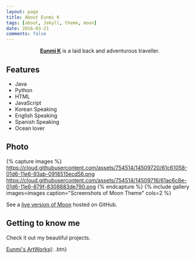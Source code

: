 ```yaml
---
layout: page
title: About Eunmi K
tags: [about, Jekyll, theme, moon]
date: 2016-03-21
comments: false
---
```

    
<center><a href="https://eunmik.github.io/bonita/"><b>Eunmi K</b></a> is a laid back and adventurous traveller.</center>

## Features
* Java
* Python
* HTML
* JavaScript
* Korean Speaking 
* English Speaking
* Spanish Speaking
* Ocean lover

## Photo 

{% capture images %}
    https://cloud.githubusercontent.com/assets/754514/14509720/61c61058-01d6-11e6-93ab-0918515ecd56.png
    https://cloud.githubusercontent.com/assets/754514/14509716/61ac6c8e-01d6-11e6-879f-8308883de790.png
{% endcapture %}
{% include gallery images=images caption="Screenshots of Moon Theme" cols=2 %}

See a [live version of Moon](http://taylantatli.github.io/Moon) hosted on GitHub.

## Getting to know me 

Check it out my beautiful projects.
      
[Eunmi's ArtWorks](https://github.com/bonita/projects){: .btn}
